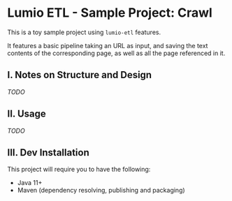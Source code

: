 # Lumio ETL - Sample Project: Crawl

This is a toy sample project using `lumio-etl` features.

It features a basic pipeline taking an URL as input, and saving the text contents of the corresponding page, as well as all the page referenced in it.

## I. Notes on Structure and Design

_TODO_

## II. Usage

_TODO_

## III. Dev Installation

This project will require you to have the following:

* Java 11+
* Maven (dependency resolving, publishing and packaging) 
